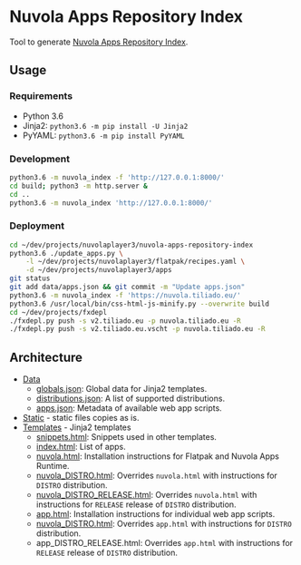 Nuvola Apps Repository Index
============================

Tool to generate [Nuvola Apps Repository Index](https://nuvola.tiliado.eu).

Usage
-----

### Requirements

  * Python 3.6
  * Jinja2: `python3.6 -m pip install -U Jinja2`
  * PyYAML: `python3.6 -m pip install PyYAML`

### Development

```sh
python3.6 -m nuvola_index -f 'http://127.0.0.1:8000/'
cd build; python3 -m http.server &
cd ..
python3.6 -m nuvola_index 'http://127.0.0.1:8000/'

```

### Deployment

```sh
cd ~/dev/projects/nuvolaplayer3/nuvola-apps-repository-index
python3.6 ./update_apps.py \
    -l ~/dev/projects/nuvolaplayer3/flatpak/recipes.yaml \
    -d ~/dev/projects/nuvolaplayer3/apps
git status
git add data/apps.json && git commit -m "Update apps.json"
python3.6 -m nuvola_index -f 'https://nuvola.tiliado.eu/'
python3.6 /usr/local/bin/css-html-js-minify.py --overwrite build
cd ~/dev/projects/fxdepl
./fxdepl.py push -s v2.tiliado.eu -p nuvola.tiliado.eu -R
./fxdepl.py push -s v2.tiliado.eu.vscht -p nuvola.tiliado.eu -R
```

Architecture
------------

 * [Data](./data)
   - [globals.json](./data/globals.json): Global data for Jinja2 templates.
   - [distributions.json](./data/distributions.json): A list of supported distributions.
   - [apps.json](./data/apps.json): Metadata of available web app scripts.
 * [Static](./static) - static files copies as is.
 * [Templates](./templates) - Jinja2 templates
   - [snippets.html](./templates/snippets.html): Snippets used in other templates.
   - [index.html](./templates/index.html): List of apps.
   - [nuvola.html](./templates/nuvola.html): Installation instructions for Flatpak and Nuvola Apps Runtime.
   - [nuvola_DISTRO.html](./templates/nuvola_debian.html): Overrides `nuvola.html` with instructions for `DISTRO`
     distribution.
   - [nuvola_DISTRO_RELEASE.html](./templates/nuvola_debian_jessie.html): Overrides `nuvola.html` with instructions 
     for `RELEASE` release of `DISTRO` distribution.
   - [app.html](./templates/app.html): Installation instructions for individual web app scripts.
   - [nuvola_DISTRO.html](./templates/app_ubuntu.html): Overrides `app.html` with instructions for `DISTRO`
     distribution.
   - app_DISTRO_RELEASE.html: Overrides `app.html` with instructions 
     for `RELEASE` release of `DISTRO` distribution.
